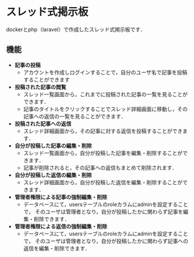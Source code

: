 # スレッド式掲示板

dockerとphp（laravel）で作成したスレッド式掲示板です．

## 機能
- **記事の投稿**
  - アカウントを作成しログインすることで，自分のユーザ名で記事を投稿することができます
- **投稿された記事の閲覧**
  - スレッド一覧画面から，これまでに投稿された記事の一覧を見ることができます．
  - 記事のタイトルをクリックすることでスレッド詳細画面に移動し，その記事への返信の一覧を見ることができます．
- **投稿された記事への返信**
  - スレッド詳細画面から，その記事に対する返信を投稿することができます．
- **自分が投稿した記事の編集・削除**
  - スレッド一覧画面から，自分が投稿した記事を編集・削除することができます．
  - 記事が削除されると，その記事への返信もまとめて削除されます．
- **自分が投稿した返信の編集・削除**
  - スレッド詳細画面から，自分が投稿した返信を編集・削除することができます．
- **管理者権限による記事の強制編集・削除**
  - データベースにて，usersテーブルのroleカラムにadminを設定することで，
    そのユーザは管理者となり，自分が投稿したかに関わらず記事を編集・削除できます．
- **管理者権限による返信の強制編集・削除**
  - データベースにて，usersテーブルのroleカラムにadminを設定することで，
    そのユーザは管理者となり，自分が投稿したかに関わらず記事への返信を編集・削除できます．
